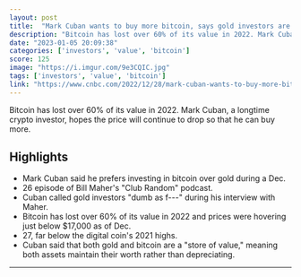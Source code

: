 ```yaml
---
layout: post
title:  "Mark Cuban wants to buy more bitcoin, says gold investors are 'dumb'"
description: "Bitcoin has lost over 60% of its value in 2022. Mark Cuban, a longtime crypto investor, hopes the price will continue to drop so that he can buy more."
date: "2023-01-05 20:09:38"
categories: ['investors', 'value', 'bitcoin']
score: 125
image: "https://i.imgur.com/9e3CQIC.jpg"
tags: ['investors', 'value', 'bitcoin']
link: "https://www.cnbc.com/2022/12/28/mark-cuban-wants-to-buy-more-bitcoin-says-gold-investors-are-dumb.html?__source=iosappshare%7Ccom.apple.UIKit.activity.CopyToPasteboard"
---
```


Bitcoin has lost over 60% of its value in 2022. Mark Cuban, a longtime crypto investor, hopes the price will continue to drop so that he can buy more.

## Highlights

- Mark Cuban said he prefers investing in bitcoin over gold during a Dec.
- 26 episode of Bill Maher's "Club Random" podcast.
- Cuban called gold investors "dumb as f---" during his interview with Maher.
- Bitcoin has lost over 60% of its value in 2022 and prices were hovering just below $17,000 as of Dec.
- 27, far below the digital coin's 2021 highs.
- Cuban said that both gold and bitcoin are a "store of value," meaning both assets maintain their worth rather than depreciating.

---
